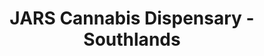---
title: "JARS Cannabis Dispensary - Southlands"
url: /aurora/jars-cannabis-dispensary-southlands/
shop: cannabis
---